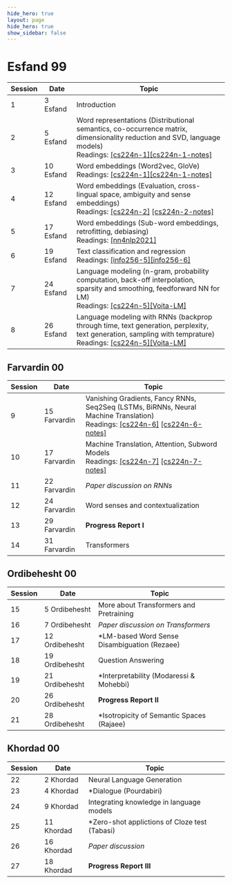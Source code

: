 ```yaml
---
hide_hero: true
layout: page
hide_hero: true
show_sidebar: false
---
```



# Esfand 99

| Session 	| Date	| Topic |
|------|------|------|
| 1 | 3 Esfand | Introduction	| 
| 2 | 5 Esfand | Word representations (Distributional semantics, co-occurrence matrix, dimensionality reduction and SVD, language models)	<br> Readings: [[cs224n-1]](http://web.stanford.edu/class/cs224n/slides/cs224n-2021-lecture01-wordvecs1.pdf)[[cs224n-1-notes]](http://web.stanford.edu/class/cs224n/readings/cs224n-2019-notes01-wordvecs1.pdf)| 
| 3 | 10 Esfand | Word embeddings	(Word2vec, GloVe) <br> Readings: [[cs224n-1]](http://web.stanford.edu/class/cs224n/slides/cs224n-2021-lecture01-wordvecs1.pdf)[[cs224n-1-notes]](http://web.stanford.edu/class/cs224n/readings/cs224n-2019-notes01-wordvecs1.pdf)| 
| 4 | 12 Esfand | Word embeddings (Evaluation, cross-lingual space, ambiguity and sense embeddings)	<br> Readings: [[cs224n-2]](http://web.stanford.edu/class/cs224n/slides/cs224n-2021-lecture02-wordvecs2.pdf) [[cs224n-2-notes]]([[cs224n-1-notes]](http://web.stanford.edu/class/cs224n/readings/cs224n-2019-notes01-wordvecs1.pdf))| 
| 5 | 17 Esfand | Word embeddings (Sub-word embeddings, retrofitting, debiasing) <br> Readings: [[nn4nlp2021]](http://www.phontron.com/class/nn4nlp2021/schedule/wordemb.html)| 
| 6 | 19 Esfand | Text classification and regression	<br> Readings: [[info256-5]](https://people.ischool.berkeley.edu/~dbamman/anlp19_slides/5_classification.pdf)[[info256-6]](https://people.ischool.berkeley.edu/~dbamman/anlp19_slides/6_regression.pdf)| 
| 7 | 24 Esfand | Language modeling	(n-gram, probability computation, back-off interpolation, sparsity and smoothing, feedforward NN for LM) <br> Readings: [[cs224n-5]](http://web.stanford.edu/class/cs224n/slides/cs224n-2021-lecture05-rnnlm.pdf)[[Voita-LM]](https://lena-voita.github.io/nlp_course/language_modeling.html)
| 8 | 26 Esfand | Language modeling with RNNs	(backprop through time, text generation, perplexity, text generation, sampling with temprature) <br> Readings: [[cs224n-5]](http://web.stanford.edu/class/cs224n/slides/cs224n-2021-lecture05-rnnlm.pdf)[[Voita-LM]](https://lena-voita.github.io/nlp_course/language_modeling.html)

## Farvardin 00
| Session 	| Date	| Topic |
|------|------|------|
| 9 | 15 Farvardin | Vanishing Gradients, Fancy RNNs, Seq2Seq (LSTMs, BiRNNs, Neural Machine Translation)	 <br> Readings: [[cs224n-6]](http://web.stanford.edu/class/cs224n/slides/cs224n-2021-lecture06-fancy-rnn.pdf) [[cs224n-6-notes]](http://web.stanford.edu/class/cs224n/readings/cs224n-2019-notes05-LM_RNN.pdf) |
| 10 | 17 Farvardin | Machine Translation, Attention, Subword Models <br> Readings: [[cs224n-7]](http://web.stanford.edu/class/cs224n/slides/cs224n-2021-lecture07-nmt.pdf) [[cs224n-7-notes]](http://web.stanford.edu/class/cs224n/readings/cs224n-2019-notes06-NMT_seq2seq_attention.pdf) |
| 11 | 22 Farvardin | *Paper discussion on RNNs* |
| 12 | 24 Farvardin | Word senses and contextualization |
| 13 | 29 Farvardin | **Progress Report I** |
| 14 | 31 Farvardin | Transformers |

## Ordibehesht 00
| Session 	| Date	| Topic |
|------|------|------|
| 15 | 5 Ordibehesht | More about Transformers and Pretraining  |
| 16 | 7 Ordibehesht | *Paper discussion on Transformers* |
| 17 | 12 Ordibehesht | \*LM-based Word Sense Disambiguation (Rezaee) |
| 18 | 19 Ordibehesht | Question Answering |
| 19 | 21 Ordibehesht | \*Interpretability (Modaressi & Mohebbi) |
| 20 | 26 Ordibehesht | **Progress Report II** |
| 21 | 28 Ordibehesht | \*Isotropicity of Semantic Spaces (Rajaee) |

## Khordad 00
| Session 	| Date	| Topic |
|------|------|------|
| 22 | 2 Khordad | Neural Language Generation |
| 23 | 4 Khordad | \*Dialogue (Pourdabiri) |
| 24 | 9 Khordad | Integrating knowledge in language models |
| 25 | 11 Khordad | \*Zero-shot applictions of Cloze test (Tabasi) |
| 26 | 16 Khordad | *Paper discussion* |
| 27 | 18 Khordad | **Progress Report III** |




